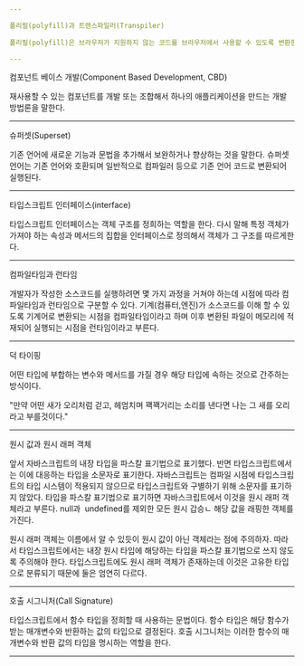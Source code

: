 ```yaml
---

폴리필(polyfill)과 트렌스파일러(Transpiler)  
  
폴리필(polyfill)은 브라우저가 지원하지 않는 코드를 브라우저에서 사용할 수 있도록 변환한 코드 조각이나 플러그인을 말한다. 트랜스파일은 최신 버전의 코드를 예전 버전의 코드로 변환하는 과정을 말한다. 둘 다 최신 기능을 구버전의 실행 환경에서 동작할 수 있게 바꿔주는 역할을 한다. 유명한 폴리필 라이브러리로 core.js와 polyfill.io를 들 수 있으며 대표적인 트랜스파일러로는 바벨(Babel)이 있다.

---
```


컴포넌트 베이스 개발(Component Based Development, CBD)

재사용할 수 있는 컴포넌트를 개발 또는 조합해서 하나의 애플리케이션을 만드는 개발 방법론을 말한다.

---

슈퍼셋(Superset)

기존 언어에 새로운 기능과 문법을 추가해서 보완하거나 향상하는 것을 말한다. 슈퍼셋 언어는 기존 언어와 호환되며 일반적으로 컴파일러 등으로 기존 언어 코드로 변환되어 실행된다.

---

타입스크립트 인터페이스(interface)

타입스크립트 인터페이스는 객체 구조를 정희하는 역할을 한다. 다시 말해 특정 객체가 가져야 하는 속성과 메서드의 집합을 인터페이스로 정의해서 객체가 그 구조를 따르게한다.

---

컴파일타임과 런타임

개발자가 작성한 소스코드를 실행하려면 몇 가지 과정을 거쳐야 하는데 시점에 따라 컴파일타임과 런타임으로 구분할 수 있다. 기계(컴퓨터,엔진)가 소스코드를 이해 할 수 있도록 기계어로 변환되는 시점을 컴파일타임이라고 하며 이후 변환된 파일이 메모리에 적재되어 실행되는 시점을 런타임이라고 부른다.

---

덕 타이핑

어떤 타입에 부합하는 변수와 메서드를 가질 경우 해당 타입에 속하는 것으로 간주하는 방식이다.

"만약 어떤 새가 오리처럼 걷고, 헤엄치며 꽥꽥거리는 소리를 낸다면 나는 그 새를 오리라고 부를것이다."

---

원시 값과 원시 래퍼 객체

앞서 자바스크립트의 내장 타입을 파스칼 표기법으로 표기했다. 반면 타입스크립트에서는 이에 대응하는 타입을 소문자로 표기한다. 자바스크립트는 컴파일 시점에 타입스크립트의 타입 시스템이 적용되지 않으므로 타입스크립트와 구별하기 위해 소문자를 표기하지 않았다. 타입을 파스칼 표기법으로 표기하면 자바스크립트에서 이것을 원시 래퍼 객체라고 부른다. null과  undefined를 제외한 모든 원시 갑승ㄴ 해당 값을 래핑한 객체를 가진다.

원시 래퍼 객체는 이름에서 알 수 있듯이 원시 값이 아닌 객체라는 점에 주의하자. 따라서 타입스크립트에서는 내장 원시 타입에 해당하는 타입을 파스칼 표기법으로 쓰지 않도록 주의해야 한다. 타입스크립트에도 원시 래퍼 객체가 존재하는데 이것은 고유한 타입으로 분류되기 때문에 둘은 엄연히 다르다.

---

호출 시그니처(Call Signature)

타입스크립트에서 함수 타입을 정희할 때 사용하는 문법이다. 함수 타입은 해당 함수가 받는 매개변수와 반환하는 값의 타입으로 결정된다. 호출 시그니처는 이러한 함수의 매개변수와 반환 값의 타입을 명시하는 역할을 한다.

---
